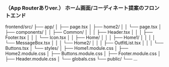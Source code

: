 ### （App Routerありver.） ホーム画面/コーディネート提案のフロントエンド　
frontend/src/
├── app/
│   ├── page.tsx
│   ├── home2/
│   │   └── page.tsx
│   ├── components/
│   │   ├── Common/
│   │   │   ├── Header.tsx
│   │   │   ├── Footer.tsx
│   │   │   └── Icon.tsx
│   │   ├── Home/
│   │   │   ├── Home1/
│   │   │   │   └── MessageBox.tsx
│   │   │   └── Home2/
│   │   │       ├── OutfitList.tsx
│   │   │       └── Buttons.tsx
│   └── styles/
│       ├── Home1.module.css
│       ├── Home2.module.css
│       ├── Buttons.module.css
│       ├── Footer.module.css
│       ├── Header.module.css
│       └── globals.css
└── public/
    └── ...

